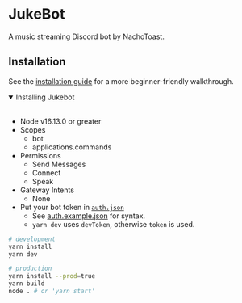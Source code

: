 # JukeBot

A music streaming Discord bot by NachoToast.

<!-- To add Jukebot to your server, [click here](). -->

## Installation

See the [installation guide](./.github/installationGuide.md) for a more beginner-friendly walkthrough.

<details open>

<summary>Installing Jukebot</summary>
<br >

-   Node v16.13.0 or greater
-   Scopes
    -   bot
    -   applications.commands
-   Permissions
    -   Send Messages
    -   Connect
    -   Speak
-   Gateway Intents
    -   None
-   Put your bot token in [`auth.json`](./auth.json)
    -   See [auth.example.json](./auth.example.json) for syntax.
    -   `yarn dev` uses `devToken`, otherwise `token` is used.

```sh
# development
yarn install
yarn dev
```

```sh
# production
yarn install --prod=true
yarn build
node . # or 'yarn start'
```

</details>
